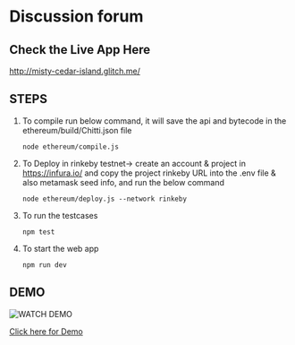 # Discussion forum

## Check the Live App Here 
http://misty-cedar-island.glitch.me/

## STEPS
1. To compile run below command, it will save the api and bytecode in the ethereum/build/Chitti.json file
   
   `node ethereum/compile.js`

2. To Deploy in rinkeby testnet-> create an account & project in https://infura.io/ and copy the project rinkeby URL into the .env file & also metamask seed info, and run the below command
   
   `node ethereum/deploy.js --network rinkeby`

3. To run the testcases
   
   `npm test`

4. To start the web app
   
   `npm run dev`
   

## DEMO
![WATCH DEMO](Demo/Eth-App-Demo.gif)

[Click here for Demo](../eth-discussion-forum/Demo/Eth-App-Demo.webm)